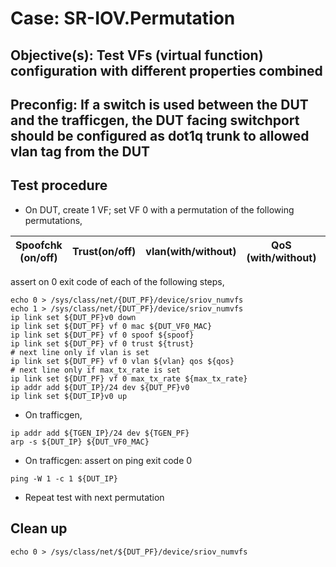 
# Case: SR-IOV.Permutation

## Objective(s): Test VFs (virtual function) configuration with different properties combined

## Preconfig:  If a switch is used between the DUT and the trafficgen, the DUT facing switchport should be configured as dot1q trunk to allowed vlan tag from the DUT

## Test procedure

* On DUT, create 1 VF; set VF 0 with a permutation of the following permutations, 

| Spoofchk (on/off) | Trust(on/off) | vlan(with/without) | QoS (with/without) | max_tx_rate (with/without) |
| --- | --- | --- | --- | --- |

assert on 0 exit code of each of the following steps,
```
echo 0 > /sys/class/net/{DUT_PF}/device/sriov_numvfs
echo 1 > /sys/class/net/{DUT_PF}/device/sriov_numvfs
ip link set ${DUT_PF}v0 down
ip link set ${DUT_PF} vf 0 mac ${DUT_VF0_MAC}
ip link set ${DUT_PF} vf 0 spoof ${spoof}
ip link set ${DUT_PF} vf 0 trust ${trust}
# next line only if vlan is set
ip link set ${DUT_PF} vf 0 vlan ${vlan} qos ${qos}
# next line only if max_tx_rate is set
ip link set ${DUT_PF} vf 0 max_tx_rate ${max_tx_rate}
ip addr add ${DUT_IP}/24 dev ${DUT_PF}v0
ip link set ${DUT_IP}v0 up
```

* On trafficgen,
```
ip addr add ${TGEN_IP}/24 dev ${TGEN_PF}
arp -s ${DUT_IP} ${DUT_VF0_MAC}
```

* On trafficgen: assert on ping exit code 0
```
ping -W 1 -c 1 ${DUT_IP}
```

* Repeat test with next permutation

## Clean up
```
echo 0 > /sys/class/net/${DUT_PF}/device/sriov_numvfs
```



